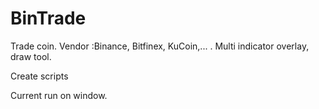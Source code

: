 # BinTrade
Trade coin. Vendor :Binance, Bitfinex, KuCoin,... . Multi indicator overlay, draw tool.

Create scripts

Current run on window.
